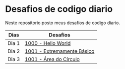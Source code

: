 # Desafios de codigo diario
Neste repositorio posto meus desafios de codigo diario.

|Dias | Desafios |
|-----|----------|
|Dia 1| [1000 - Hello World](https://github.com/ThiaSilva/Desafios-de-codigo-diario/tree/main/Desafios%20de%20Logica/Dia%201)|
|Dia 2| [1001 - Extremamente Básico](https://github.com/ThiaSilva/Desafios-de-codigo-diario/tree/main/Desafios%20de%20Logica/Dia%202)|
|Dia 3| [1001 - Área do Círculo]()|
